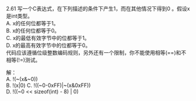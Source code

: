 2.61 写一个C表达式，在下列描述的条件下产生1，而在其他情况下得到0 。假设x是int类型。  
A. x的任何位都等于1。  
B. x的任何位都等于0。  
C. x的最低有效字节中的位都等于1。  
D. x的最高有效字节中的位都等于0。  
代码应该遵循位级整数编码规则，另外还有一个限制，你不能使用相等(==)和不相等(!=)测试。

解：  
A. !(~(x&~0))    
B. !(x|0)
C. !((~0-0xFF)|~(x&0xFF))  
D. !((~0 << sizeof(int) - 8) | 0)